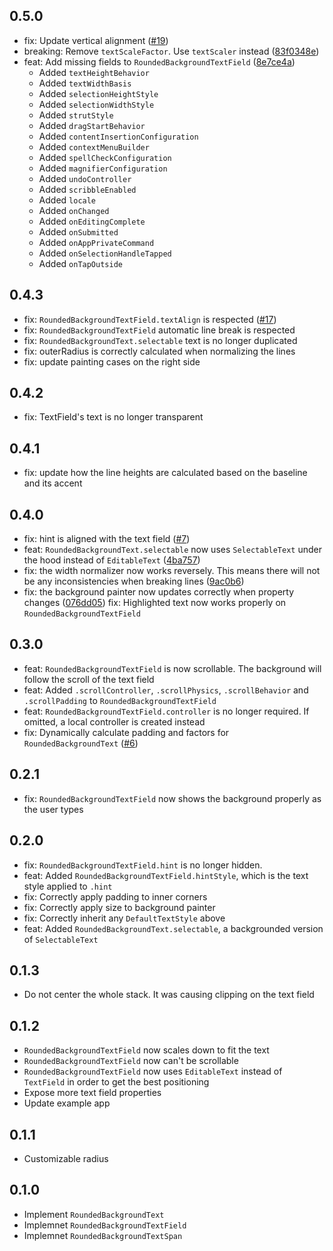 ## 0.5.0

* fix: Update vertical alignment ([#19](https://github.com/bdlukaa/rounded_background_text/issues/19))
* breaking: Remove `textScaleFactor`. Use `textScaler` instead ([83f0348e](https://github.com/bdlukaa/rounded_background_text/commit/83f0348ea9edebe225fd009d7e90c97a261b635d))
* feat: Add missing fields to `RoundedBackgroundTextField` ([8e7ce4a](https://github.com/bdlukaa/rounded_background_text/commit/8e7ce4aa71d8cdf513922c77f8ea6a4df09912af))
    * Added `textHeightBehavior`
    * Added `textWidthBasis`
    * Added `selectionHeightStyle`
    * Added `selectionWidthStyle`
    * Added `strutStyle`
    * Added `dragStartBehavior`
    * Added `contentInsertionConfiguration`
    * Added `contextMenuBuilder`
    * Added `spellCheckConfiguration`
    * Added `magnifierConfiguration`
    * Added `undoController`
    * Added `scribbleEnabled`
    * Added `locale`
    * Added `onChanged`
    * Added `onEditingComplete`
    * Added `onSubmitted`
    * Added `onAppPrivateCommand`
    * Added `onSelectionHandleTapped`
    * Added `onTapOutside` 

## 0.4.3

* fix: `RoundedBackgroundTextField.textAlign` is respected ([#17](https://github.com/bdlukaa/rounded_background_text/issues/17))
* fix: `RoundedBackgroundTextField` automatic line break is respected
* fix: `RoundedBackgroundText.selectable` text is no longer duplicated
* fix: outerRadius is correctly calculated when normalizing the lines
* fix: update painting cases on the right side

## 0.4.2

* fix: TextField's text is no longer transparent

## 0.4.1

* fix: update how the line heights are calculated based on the baseline and its accent

## 0.4.0

* fix: hint is aligned with the text field ([#7](https://github.com/bdlukaa/rounded_background_text/issues/7))
* feat: `RoundedBackgroundText.selectable` now uses `SelectableText` under the hood instead of `EditableText` ([4ba757](https://github.com/bdlukaa/rounded_background_text/commit/4ba7578ad22290d7a6ae31d7ffdd7490bc614f68))
* fix: the width normalizer now works reversely. This means there will not be any inconsistencies when breaking lines ([9ac0b6](https://github.com/bdlukaa/rounded_background_text/commit/9ac0b685b76a8c603437c57a3e31e20e3a0d24b7))
* fix: the background painter now updates correctly when property changes ([076dd05](https://github.com/bdlukaa/rounded_background_text/commit/076dd05ab251cd84a34de723d0e01436c05d3481))
fix: Highlighted text now works properly on `RoundedBackgroundTextField`

## 0.3.0

* feat: `RoundedBackgroundTextField` is now scrollable. The background will follow the scroll of the text field
* feat: Added `.scrollController`, `.scrollPhysics`, `.scrollBehavior` and `.scrollPadding` to `RoundedBackgroundTextField`
* feat: `RoundedBackgroundTextField.controller` is no longer required. If omitted, a local controller is created instead
* fix: Dynamically calculate padding and factors for `RoundedBackgroundText` ([#6](https://github.com/bdlukaa/rounded_background_text/issues/6))

## 0.2.1

* fix: `RoundedBackgroundTextField` now shows the background properly as the user types

## 0.2.0

* fix: `RoundedBackgroundTextField.hint` is no longer hidden.
* feat: Added `RoundedBackgroundTextField.hintStyle`, which is the text style applied to `.hint`
* fix: Correctly apply padding to inner corners
* fix: Correctly apply size to background painter
* fix: Correctly inherit any `DefaultTextStyle` above
* feat: Added `RoundedBackgroundText.selectable`, a backgrounded version of `SelectableText`

## 0.1.3

* Do not center the whole stack. It was causing clipping on the text field

## 0.1.2

* `RoundedBackgroundTextField` now scales down to fit the text
* `RoundedBackgroundTextField` now can't be scrollable
* `RoundedBackgroundTextField` now uses `EditableText` instead of `TextField` in order to get the best positioning
* Expose more text field properties
* Update example app

## 0.1.1

* Customizable radius

## 0.1.0

* Implement `RoundedBackgroundText`
* Implemnet `RoundedBackgroundTextField`
* Implemnet `RoundedBackgroundTextSpan`
